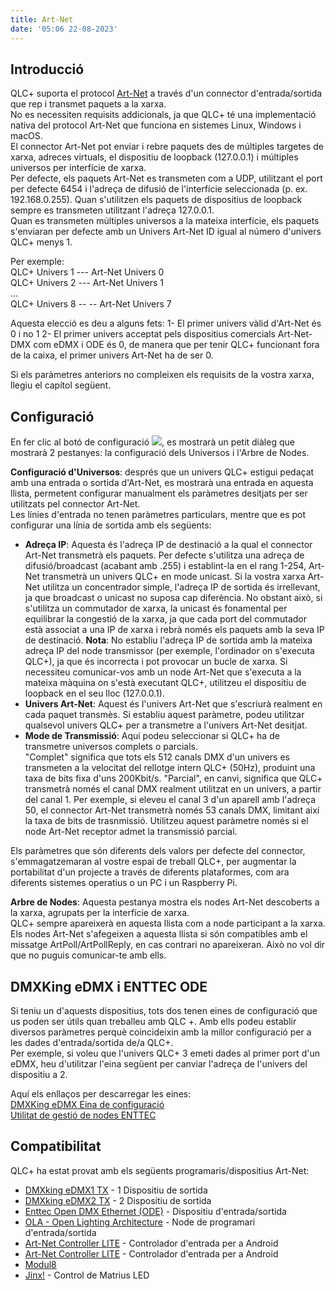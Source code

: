 ```yaml
---
title: Art-Net
date: '05:06 22-08-2023'
---
```


Introducció
------------

QLC+ suporta el protocol [Art-Net](https://ca.wikipedia.org/wiki/Art-Net) a través d'un connector d'entrada/sortida que rep i transmet paquets a la xarxa.  
No es necessiten requisits addicionals, ja que QLC+ té una implementació nativa del protocol Art-Net que funciona en sistemes Linux, Windows i macOS.  
El connector Art-Net pot enviar i rebre paquets des de múltiples targetes de xarxa, adreces virtuals, el dispositiu de loopback (127.0.0.1) i múltiples universos per interfície de xarxa.  
Per defecte, els paquets Art-Net es transmeten com a UDP, utilitzant el port per defecte 6454 i l'adreça de difusió de l'interfície  seleccionada (p. ex. 192.168.0.255). Quan s'utilitzen els paquets de dispositius de loopback sempre es transmeten utilitzant l'adreça 127.0.0.1.  
Quan es transmeten múltiples universos a la mateixa interfície, els paquets s'enviaran per defecte amb un Univers Art-Net ID igual al número d'univers QLC+ menys 1.

Per exemple:  
QLC+ Univers 1 --- Art-Net Univers 0  
QLC+ Univers 2 --- Art-Net Univers 1  
...  
QLC+ Univers 8 -- -- Art-Net Univers 7

Aquesta elecció es deu a alguns fets:<x1></x1>
1- El primer univers vàlid d'Art-Net és 0 i no 1<x2></x2>
2- El primer univers acceptat pels dispositius comercials Art-Net-DMX com eDMX i ODE és 0, de manera que per tenir QLC+ funcionant fora de la caixa, el primer univers Art-Net ha de ser 0.

Si els paràmetres anteriors no compleixen els requisits de la vostra xarxa, llegiu el capítol següent.

Configuració
-------------

En fer clic al botó de configuració ![](/basics/configure.png), es mostrarà un petit diàleg que mostrarà 2 pestanyes: la configuració dels Universos i l'Arbre de Nodes.

**Configuració d'Universos**: després que un univers QLC+ estigui pedaçat amb una entrada o sortida d'Art-Net, es mostrarà una entrada en aquesta llista, permetent configurar manualment els paràmetres desitjats per ser utilitzats pel connector Art-Net.  
Les línies d'entrada no tenen paràmetres particulars, mentre que es pot configurar una línia de sortida amb els següents:

* **Adreça IP**: Aquesta és l'adreça IP de destinació a la qual el connector Art-Net transmetrà els paquets. Per defecte s'utilitza una adreça de difusió/broadcast (acabant amb .255) i establint-la en el rang 1-254, Art-Net transmetrà un univers QLC+ en mode unicast. Si la vostra xarxa Art-Net utilitza un concentrador simple, l'adreça IP de sortida és irrellevant, ja que broadcast o unicast no suposa cap diferència. No obstant això, si s'utilitza un commutador de xarxa, la unicast és fonamental per equilibrar la congestió de la xarxa, ja que cada port del commutador està associat a una IP de xarxa i rebrà només els paquets amb la seva IP de destinació.<x2></x2>
**Nota**: No establiu l'adreça IP de sortida amb la mateixa adreça IP del node transmissor (per exemple, l'ordinador on s'executa QLC+), ja que és incorrecta i pot provocar un bucle de xarxa. Si necessiteu comunicar-vos amb un node Art-Net que s'executa a la mateixa màquina on s'està executant QLC+, utilitzeu el dispositiu de loopback en el seu lloc (127.0.0.1).
* **Univers Art-Net**: Aquest és l'univers Art-Net que s'escriurà realment en cada paquet transmès. Si establiu aquest paràmetre, podeu utilitzar qualsevol univers QLC+ per a transmetre a l'univers Art-Net desitjat.
* **Mode de Transmissió**: Aquí podeu seleccionar si QLC+ ha de transmetre universos complets o parcials.  
    "Complet" significa que tots els 512 canals DMX d'un univers es transmeten a la velocitat del rellotge intern QLC+ (50Hz), produint una taxa de bits fixa d'uns 200Kbit/s.<x3></x3>
    "Parcial", en canvi, significa que QLC+ transmetrà només el canal DMX realment utilitzat en un univers, a partir del canal 1. Per exemple, si eleveu el canal 3 d'un aparell amb l'adreça 50, el connector Art-Net transmetrà només 53 canals DMX, limitant així la taxa de bits de trasnmissió. Utilitzeu aquest paràmetre només si el node Art-Net receptor admet la transmissió parcial.

Els paràmetres que són diferents dels valors per defecte del connector, s'emmagatzemaran al vostre espai de treball QLC+, per augmentar la portabilitat d'un projecte a través de diferents plataformes, com ara diferents sistemes operatius o un PC i un Raspberry Pi.

**Arbre de Nodes**: Aquesta pestanya mostra els nodes Art-Net descoberts a la xarxa, agrupats per la interfície de xarxa.  
QLC+ sempre apareixerà en aquesta llista com a node participant a la xarxa.  
Els nodes Art-Net s'afegeixen a aquesta llista si són compatibles amb el missatge ArtPoll/ArtPollReply, en cas contrari no apareixeran. Això no vol dir que no puguis comunicar-te amb ells.

DMXKing eDMX i ENTTEC ODE
---------------------------

Si teniu un d'aquests dispositius, tots dos tenen eines de configuració que us poden ser útils quan treballeu amb QLC +. Amb ells podeu establir diversos paràmetres perquè coincideixin amb la millor configuració per a les dades d'entrada/sortida de/a QLC+.  
Per exemple, si voleu que l'univers QLC+ 3 emeti dades al primer port d'un eDMX, heu d'utilitzar l'eina següent per canviar l'adreça de l'univers del dispositiu a 2.

Aquí els enllaços per descarregar les eines:  
[DMXKing eDMX Eina de configuració](https://dmxking.com/downloads/eDMX_Configuration.zip)  
[Utilitat de gestió de nodes ENTTEC](https://www.enttec.com/?main_menu=Products&pn=79001)

Compatibilitat
-------------

QLC+ ha estat provat amb els següents programaris/dispositius Art-Net:

* [DMXking eDMX1 TX](https://dmxking.com/artnetsacn/edmx1-max) \- 1 Dispositiu de sortida
* [DMXking eDMX2 TX](https://dmxking.com/artnetsacn/edmx2-max) \- 2 Dispositiu de sortida
* [Enttec Open DMX Ethernet (ODE)](https://www.enttec.com/index.php?main_menu=Products&pn=70305) \- Dispositiu d'entrada/sortida
* [OLA - Open Lighting Architecture](https://www.opendmx.net/index.php/Open_Lighting_Architecture) \- Node de programari d'entrada/sortida
* [Art-Net Controller LITE](https://sites.google.com/site/artnetcontroller/) \- Controlador d'entrada per a Android
* [Art-Net Controller LITE](https://play.google.com/store/apps/details?id=com.chfsoft.artnet_dmx_Lite) \- Controlador d'entrada per a Android
* [Modul8](http://www.garagecube.com/modul8/)
* [Jinx!](http://www.live-leds.de/) \- Control de Matrius LED
